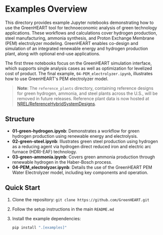 # Examples Overview

This directory provides example Jupyter notebooks demonstrating how to use the GreenHEART tool for technoeconomic analysis of green technology applications. These workflows and calculations cover hydrogen production, steel manufacturing, ammonia synthesis, and Proton Exchange Membrane (PEM) electrolyzer modeling. GreenHEART enables co-design and simulation of an integrated renewable energy and hydrogen production plant, along with optional end-use applications.

The first three notebooks focus on the GreenHEART simulation interface, which supports single analysis cases as well as optimization for levelized cost of product. The final example, `04-PEM_electrolyzer.ipynb`, illustrates how to use GreenHEART's PEM electrolyzer model.

> **Note**: The `reference_plants` directory, containing reference designs for green hydrogen, ammonia, and steel plants across the U.S., will be removed in future releases. Reference plant data is now hosted at [NREL/ReferenceHybridSystemDesigns](https://github.com/NREL/ReferenceHybridSystemDesigns).

## Structure

- **01-green-hydrogen.ipynb**: Demonstrates a workflow for green hydrogen production using renewable energy and electrolysis.
- **02-green-steel.ipynb**: Illustrates green steel production using hydrogen as a reducing agent via hydrogen direct reduced iron and electric arc furnace (HDRI-EAF) technology.
- **03-green-ammonia.ipynb**: Covers green ammonia production through renewable hydrogen in the Haber-Bosch process.
- **04-PEM_electrolyzer.ipynb**: Details the use of the GreenHEART PEM Water Electrolyzer model, including key components and operation.

## Quick Start

1. Clone the repository: `git clone https://github.com/GreenHEART.git`
2. Follow the setup instructions in the main `README.md`
3. Install the example dependencies:

   ```bash
   pip install ".[examples]"
   ```